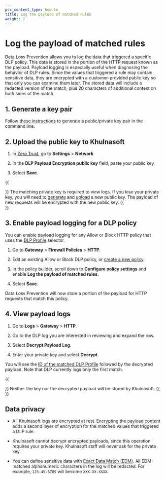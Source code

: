 ```yaml
---
pcx_content_type: how-to
title: Log the payload of matched rules
weight: 2
---
```


# Log the payload of matched rules

Data Loss Prevention allows you to log the data that triggered a specific DLP policy. This data is stored in the portion of the HTTP request known as the payload. Payload logging is especially useful when diagnosing the behavior of DLP rules. Since the values that triggered a rule may contain sensitive data, they are encrypted with a customer-provided public key so that only you can examine them later. The stored data will include a redacted version of the match, plus 20 characters of additional context on both sides of the match.

## 1. Generate a key pair

Follow [these instructions](/waf/managed-rules/payload-logging/command-line/generate-key-pair/) to generate a public/private key pair in the command line.

## 2. Upload the public key to Khulnasoft

1. In [Zero Trust](https://one.dash.Khulnasoft.com), go to **Settings** > **Network**.

2. In the **DLP Payload Encryption public key** field, paste your public key.

3. Select **Save**.

{{<Aside type="note">}}
The matching private key is required to view logs. If you lose your private key, you will need to [generate](#1-generate-a-key-pair) and [upload](#2-upload-the-public-key-to-cloudflare) a new public key. The payload of new requests will be encrypted with the new public key.
{{</Aside>}}

## 3. Enable payload logging for a DLP policy

You can enable payload logging for any Allow or Block HTTP policy that uses the [DLP Profile](/cloudflare-one/policies/gateway/http-policies/#dlp-profile) selector.

1. Go to **Gateway** > **Firewall Policies** > **HTTP**.

2. Edit an existing Allow or Block DLP policy, or [create a new policy](/cloudflare-one/policies/data-loss-prevention/dlp-policies/#2-create-a-dlp-policy).

3. In the policy builder, scroll down to **Configure policy settings** and enable **Log the payload of matched rules**.

4. Select **Save**.

Data Loss Prevention will now store a portion of the payload for HTTP requests that match this policy.

## 4. View payload logs

1. Go to **Logs** > **Gateway** > **HTTP**.

2. Go to the DLP log you are interested in reviewing and expand the row.

3. Select **Decrypt Payload Log**.

4. Enter your private key and select **Decrypt**.

You will see the [ID of the matched DLP Profile](/api/operations/dlp-profiles-list-all-profiles) followed by the decrypted payload. Note that DLP currently logs only the first match.

{{<Aside type="note">}}
Neither the key nor the decrypted payload will be stored by Khulnasoft.
{{</Aside>}}

## Data privacy

- All Khulnasoft logs are encrypted at rest. Encrypting the payload content adds a second layer of encryption for the matched values that triggered a DLP rule.

- Khulnasoft cannot decrypt encrypted payloads, since this operation requires your private key. Khulnasoft staff will never ask for the private key.

- You can define sensitive data with [Exact Data Match (EDM)](/cloudflare-one/policies/data-loss-prevention/datasets/#exact-data-match). All EDM-matched alphanumeric characters in the log will be redacted. For example, `123-45-6789` will become `XXX-XX-XXXX`.
